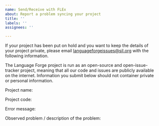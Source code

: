 ```yaml
---
name: Send/Receive with FLEx
about: Report a problem syncing your project
title: ''
labels: ''
assignees: ''

---
```


If your project has been put on hold and you want to keep the details of your project private, please email languageforgeissues@sil.org with the following information.

The Language Forge project is run as an open-source and open-issue-tracker project, meaning that all our code and issues are publicly available on the internet.  Information you submit below should not container private or personal information.


Project name:

Project code:

Error message:

Observed problem / description of the problem:

